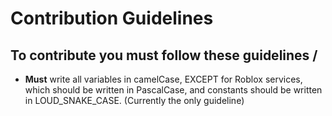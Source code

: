 # Contribution Guidelines

## To contribute you must follow these guidelines \/

* **Must** write all variables in camelCase, EXCEPT for Roblox services, which should be written in PascalCase, and constants should be written in LOUD_SNAKE_CASE. (Currently the only guideline)
